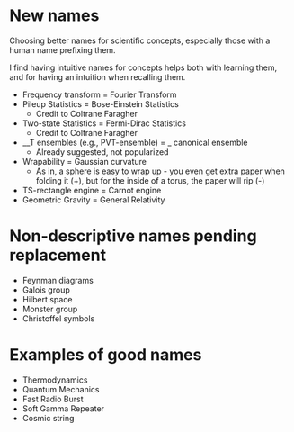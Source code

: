 # New names
Choosing better names for scientific concepts, especially those with a human name prefixing them.

I find having intuitive names for concepts helps both with learning them, and for having an intuition when recalling them.

- Frequency transform = Fourier Transform
- Pileup Statistics = Bose-Einstein Statistics
    - Credit to Coltrane Faragher
- Two-state Statistics = Fermi-Dirac Statistics
    - Credit to Coltrane Faragher
- \_\_T ensembles (e.g., PVT-ensemble) = \_ canonical ensemble
    - Already suggested, not popularized
- Wrapability = Gaussian curvature
    - As in, a sphere is easy to wrap up - you even get extra paper when folding it (+), but for the inside of a torus, the paper will rip (-)
- TS-rectangle engine = Carnot engine
- Geometric Gravity = General Relativity

# Non-descriptive names pending replacement

- Feynman diagrams
- Galois group
- Hilbert space
- Monster group
- Christoffel symbols

# Examples of good names

- Thermodynamics
- Quantum Mechanics
- Fast Radio Burst
- Soft Gamma Repeater
- Cosmic string
